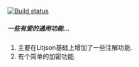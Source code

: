 [![Build status](https://dev.azure.com/daixian/Pipeline/_apis/build/status/Pipeline-xuexue.utility)](https://dev.azure.com/daixian/Pipeline/_build/latest?definitionId=4)

##### 一些有爱的通用功能...
1. 主要在Litjson基础上增加了一些注解功能.
2. 有个简单的加密功能.